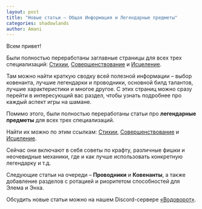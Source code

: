 ```yaml
---    
layout: post    
title: "Новые статьи – Общая Информация и Легендарные предметы"    
categories: shadowlands  
author: Amani
---    
```


Всем привет!

Были полностью переработаны заглавные страницы для всех трех специализаций: [Стихии](https://stormkeeper.ru/ele/intro.html), [Совершенствование](https://stormkeeper.ru/enh/intro.html) и [Исцеление](https://stormkeeper.ru/resto/intro.html).

Там можно найти краткую сводку всей полезной информации – выбор ковенанта, лучшие легендарки и проводники, основной билд талантов, лучшие характеристики и многое другое. С этих страниц можно сразу перейти в интересующий вас раздел, чтобы узнать подробнее про каждый аспект игры на шамане.

Помимо этого, были полностью переработаны статьи про **легендарные предметы** для всех трех специализаций.

Найти их можно по этим ссылкам: [Стихии](https://stormkeeper.ru/ele/legendaries.html), [Совершенствование](https://stormkeeper.ru/enh/legendaries.html) и [Исцеление](https://stormkeeper.ru/resto/legendaries.html).

Сейчас они включают в себя советы по крафту, различные фишки и неочевидные механики, где и как лучше использовать конкретную легендарку и т.д.

Следующие статьи на очереди – **Проводники** и **Ковенанты**, а также добавление разделов с ротацией и риоритетом способностей для Элема и Энха.

Обсудить новые статьи можно на нашем Discord-сервере [«Водоворот»](https://discordapp.com/invite/zTQhBn8). 
